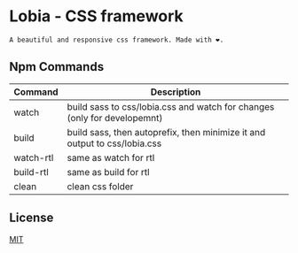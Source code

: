 # Lobia - CSS framework

```
A beautiful and responsive css framework. Made with ❤️.
```



## Npm Commands
Command | Description
--- | ---
watch   | build sass to css/lobia.css and watch for changes (only for developemnt)
build   | build sass, then autoprefix, then minimize it and output to css/lobia.css
watch-rtl   | same as watch for rtl 
build-rtl   | same as build for rtl 
clean   | clean css folder 

## License

[MIT](http://vjpr.mit-license.org)
